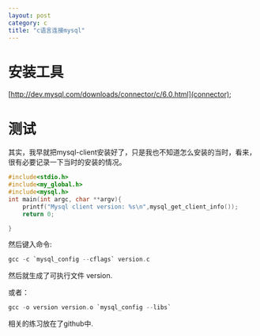 ```yaml
---
layout: post
category: c
title: "c语言连接mysql"
---
```


# 安装工具
[http://dev.mysql.com/downloads/connector/c/6.0.html](connector);

# 测试
其实，我早就把mysql-client安装好了，只是我也不知道怎么安装的当时，看来，
很有必要记录一下当时的安装的情况。

```c
#include<stdio.h>
#include<my_global.h>
#include<mysql.h>
int main(int argc, char **argv){
	printf("Mysql client version: %s\n",mysql_get_client_info());
	return 0;

}
```

然后键入命令:

```c
gcc -c `mysql_config --cflags` version.c
```
然后就生成了可执行文件 version.

或者：

```c
gcc -o version version.o `mysql_config --libs`
```
相关的练习放在了github中.
